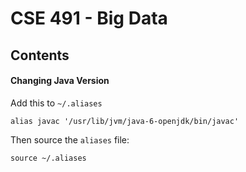 # CSE 491 - Big Data

## Contents

#### Changing Java Version

Add this to `~/.aliases`

`alias javac '/usr/lib/jvm/java-6-openjdk/bin/javac'`

Then source the `aliases` file:

`source ~/.aliases`
